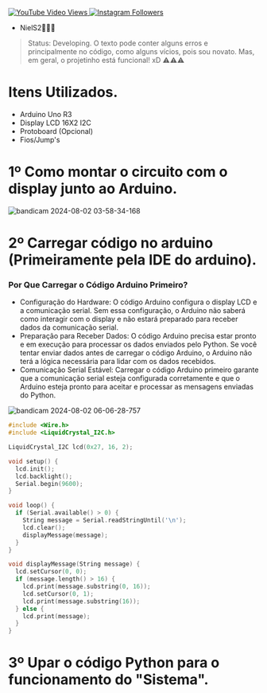 <!DOCTYPE html>
<html lang="pt-BR">
<head>
    <meta charset="UTF-8">
    <meta name="viewport" content="width=device-width, initial-scale=1.0">
</head>
<body>
    <p>
        <a href="https://www.youtube.com/@NielS2_Oficial" target="_blank" title="Visite meu canal no YouTube">
            <img src="https://img.shields.io/badge/YouTube-%40niels2_oficial-%23FF0000?style=plastic&logo=youtube&logoColor=white" alt="YouTube Video Views">
        </a>
        <a href="https://www.instagram.com/niels2_oficial/" target="_blank" title="Siga no Instagram">
            <img src="https://badgen.net/badge/icon/Instagram?icon=instagram&label=@niels2_oficial" alt="Instagram Followers">
        </a>
    </p>
</body>
</html>

+ NielS2🥰🥰🥰

> Status: Developing. O texto pode conter alguns erros e principalmente no código, como alguns vícios, pois sou novato. Mas, em geral, o projetinho está funcional! xD ⚠️⚠️⚠️

# Itens Utilizados.
+ Arduino Uno R3
+ Display LCD 16X2 I2C
+ Protoboard (Opcional)
+ Fios/Jump's

# 1º Como montar o circuito com o display junto ao Arduino.
![bandicam 2024-08-02 03-58-34-168](https://github.com/user-attachments/assets/4ee48fbe-4c60-4998-a03d-42863b6af592)

# 2º Carregar código no arduino (Primeiramente pela IDE do arduino).
### Por Que Carregar o Código Arduino Primeiro?
+ Configuração do Hardware: O código Arduino configura o display LCD e a comunicação serial. Sem essa configuração, o Arduino não saberá como interagir com o display e não estará preparado para receber dados da comunicação serial.
+ Preparação para Receber Dados: O código Arduino precisa estar pronto e em execução para processar os dados enviados pelo Python. Se você tentar enviar dados antes de carregar o código Arduino, o Arduino não terá a lógica necessária para lidar com os dados recebidos.
+ Comunicação Serial Estável: Carregar o código Arduino primeiro garante que a comunicação serial esteja configurada corretamente e que o Arduino esteja pronto para aceitar e processar as mensagens enviadas do Python.

![bandicam 2024-08-02 06-06-28-757](https://github.com/user-attachments/assets/ff8078b1-8b31-4a34-a228-ef9434d51983)

```cpp
#include <Wire.h>
#include <LiquidCrystal_I2C.h>

LiquidCrystal_I2C lcd(0x27, 16, 2);

void setup() {
  lcd.init();
  lcd.backlight();
  Serial.begin(9600);
}

void loop() {
  if (Serial.available() > 0) {
    String message = Serial.readStringUntil('\n');
    lcd.clear();
    displayMessage(message);
  }
}

void displayMessage(String message) {
  lcd.setCursor(0, 0);
  if (message.length() > 16) {
    lcd.print(message.substring(0, 16));
    lcd.setCursor(0, 1);
    lcd.print(message.substring(16));
  } else {
    lcd.print(message);
  }
}
```

# 3º Upar o código Python para o funcionamento do "Sistema".


